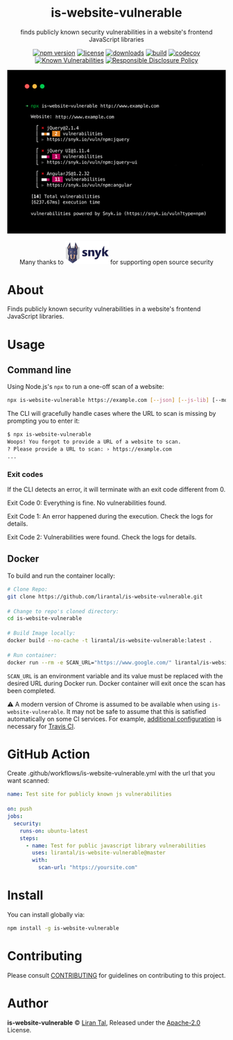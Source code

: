 <p align="center"><h1 align="center">
  is-website-vulnerable
</h1>

<p align="center">
  finds publicly known security vulnerabilities in a website's frontend JavaScript libraries
</p>

<p align="center">
  <a href="https://www.npmjs.org/package/is-website-vulnerable"><img src="https://badgen.net/npm/v/is-website-vulnerable" alt="npm version"/></a>
  <a href="https://www.npmjs.org/package/is-website-vulnerable"><img src="https://badgen.net/npm/license/is-website-vulnerable" alt="license"/></a>
  <a href="https://www.npmjs.org/package/is-website-vulnerable"><img src="https://badgen.net/npm/dt/is-website-vulnerable" alt="downloads"/></a>
  <a href="https://github.com/lirantal/is-website-vulnerable/actions?workflow=CI"><img src="https://github.com/lirantal/is-website-vulnerable/workflows/CI/badge.svg" alt="build"/></a>
  <a href="https://codecov.io/gh/lirantal/is-website-vulnerable"><img src="https://badgen.net/codecov/c/github/lirantal/is-website-vulnerable" alt="codecov"/></a>
  <a href="https://snyk.io/test/github/lirantal/is-website-vulnerable"><img src="https://snyk.io/test/github/lirantal/is-website-vulnerable/badge.svg" alt="Known Vulnerabilities"/></a>
  <a href="./SECURITY.md"><img src="https://img.shields.io/badge/Security-Responsible%20Disclosure-yellow.svg" alt="Responsible Disclosure Policy" /></a>
</p>

<p align="center">
  <img src="./.github/is-website-vulnerable-logo.png" alt="Screenshot of npm module called is website vulnerable that detects security vulnerabilities in websites based on Snyk database" />
  <p align="center">
  	<p align="center">Many thanks to <a href="https://snyk.io"><img src="./.github/snyk-logo.png" width="100"></a> for supporting open source security</p>
</p>


</p>


# About

Finds publicly known security vulnerabilities in a website's frontend JavaScript libraries.

# Usage

## Command line

Using Node.js's `npx` to run a one-off scan of a website:

```bash
npx is-website-vulnerable https://example.com [--json] [--js-lib] [--mobile|--desktop] [--chromePath] [--cookie] [--token]
```

The CLI will gracefully handle cases where the URL to scan is missing by prompting you to enter it:

```bash
$ npx is-website-vulnerable
Woops! You forgot to provide a URL of a website to scan.
? Please provide a URL to scan: › https://example.com
...
```

### Exit codes

If the CLI detects an error, it will terminate with an exit code different from 0.

Exit Code 0: Everything is fine. No vulnerabilities found.

Exit Code 1: An error happened during the execution. Check the logs for details.

Exit Code 2: Vulnerabilities were found. Check the logs for details.

## Docker

To build and run the container locally:

```bash
# Clone Repo:
git clone https://github.com/lirantal/is-website-vulnerable.git

# Change to repo's cloned directory:
cd is-website-vulnerable

# Build Image locally:
docker build --no-cache -t lirantal/is-website-vulnerable:latest .

# Run container:
docker run --rm -e SCAN_URL="https://www.google.com/" lirantal/is-website-vulnerable:latest
```

`SCAN_URL` is an environment variable and its value must be replaced with the desired URL during Docker run. Docker container will exit once the scan has been completed.

:warning: A modern version of Chrome is assumed to be available when using `is-website-vulnerable`. It may not be safe to assume that this is satisfied automatically on some CI services. For example, [additional configuration](https://docs.travis-ci.com/user/chrome#selecting-a-chrome-version) is necessary for [Travis CI](https://travis-ci.com/).

# GitHub Action
Create .github/workflows/is-website-vulnerable.yml with the url that you want scanned:

```yaml
name: Test site for publicly known js vulnerabilities

on: push
jobs:
  security:
    runs-on: ubuntu-latest
    steps:
      - name: Test for public javascript library vulnerabilities 
        uses: lirantal/is-website-vulnerable@master
        with:
          scan-url: "https://yoursite.com"
```

# Install

You can install globally via:

```bash
npm install -g is-website-vulnerable
```

# Contributing

Please consult [CONTRIBUTING](./CONTRIBUTING.md) for guidelines on contributing to this project.

# Author

**is-website-vulnerable** © [Liran Tal](https://github.com/lirantal), Released under the [Apache-2.0](./LICENSE) License.
